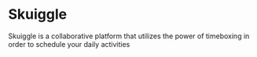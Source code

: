 # Skuiggle
Skuiggle is a collaborative platform that utilizes the power of timeboxing in order to schedule your daily activities
